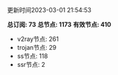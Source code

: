 更新时间2023-03-01 21:54:53

**总订阅: 73**
**总节点: 1173**
**有效节点: 410**
- v2ray节点: 261
- trojan节点: 29
- ss节点: 118
- ssr节点: 2
